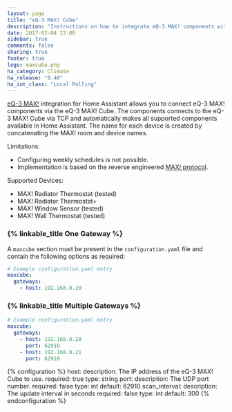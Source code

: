 ```yaml
---
layout: page
title: "eQ-3 MAX! Cube"
description: "Instructions on how to integrate eQ-3 MAX! components with Home Assistant via eQ-3 MAX! Cube."
date: 2017-02-04 22:00
sidebar: true
comments: false
sharing: true
footer: true
logo: maxcube.png
ha_category: Climate
ha_release: "0.40"
ha_iot_class: "Local Polling"
---
```


[eQ-3 MAX!](http://www.eq-3.com/products/max.html) integration for Home Assistant allows you to connect eQ-3 MAX! components via the eQ-3 MAX! Cube. The components connects to the eQ-3 MAX! Cube via TCP and automatically makes all supported components available in Home Assistant. The name for each device is created by concatenating the MAX! room and device names.

Limitations:
- Configuring weekly schedules is not possible.
- Implementation is based on the reverse engineered [MAX! protocol](https://github.com/Bouni/max-cube-protocol).

Supported Devices:
- MAX! Radiator Thermostat (tested)
- MAX! Radiator Thermostat+
- MAX! Window Sensor (tested)
- MAX! Wall Thermostat (tested)

### {% linkable_title One Gateway %}

A `maxcube` section must be present in the `configuration.yaml` file and contain the following options as required:

```yaml
# Example configuration.yaml entry
maxcube:
  gateways:
    - host: 192.168.0.20
```

### {% linkable_title Multiple Gateways %}

```yaml
# Example configuration.yaml entry
maxcube:
  gateways:
    - host: 192.168.0.20
      port: 62910
    - host: 192.168.0.21
      port: 62910
```

{% configuration %}
  host:
    description: The IP address of the eQ-3 MAX! Cube to use.
    required: true
    type: string
  port:
    description: The UDP port number.
    required: false
    type: int
    default: 62910
  scan_interval:
    description: The update interval in seconds
    required: false
    type: int
    default: 300
{% endconfiguration %}
